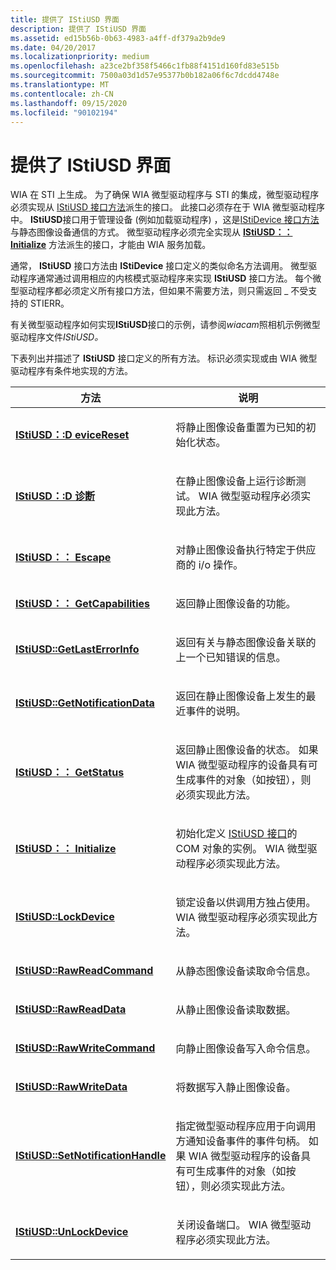 ```yaml
---
title: 提供了 IStiUSD 界面
description: 提供了 IStiUSD 界面
ms.assetid: ed15b56b-0b63-4983-a4ff-df379a2b9de9
ms.date: 04/20/2017
ms.localizationpriority: medium
ms.openlocfilehash: a23ce2bf358f5466c1fb88f4151d160fd83e515b
ms.sourcegitcommit: 7500a03d1d57e95377b0b182a06f6c7dcdd4748e
ms.translationtype: MT
ms.contentlocale: zh-CN
ms.lasthandoff: 09/15/2020
ms.locfileid: "90102194"
---
```

# <a name="providing-an-istiusd-interface"></a>提供了 IStiUSD 界面





WIA 在 STI 上生成。 为了确保 WIA 微型驱动程序与 STI 的集成，微型驱动程序必须实现从 [IStiUSD 接口方法](/windows-hardware/drivers/ddi/_image/index)派生的接口。 此接口必须存在于 WIA 微型驱动程序中。 **IStiUSD**接口用于管理设备 (例如加载驱动程序) ，这是[IStiDevice 接口方法](/windows-hardware/drivers/ddi/_image/index)与静态图像设备通信的方式。 微型驱动程序必须完全实现从 [**IStiUSD：： Initialize**](/windows-hardware/drivers/ddi/stiusd/nf-stiusd-istiusd-initialize) 方法派生的接口，才能由 WIA 服务加载。

通常， **IStiUSD** 接口方法由 **IStiDevice** 接口定义的类似命名方法调用。 微型驱动程序通常通过调用相应的内核模式驱动程序来实现 **IStiUSD** 接口方法。 每个微型驱动程序都必须定义所有接口方法，但如果不需要方法，则只需返回 \_ 不受支持的 STIERR。

有关微型驱动程序如何实现**IStiUSD**接口的示例，请参阅*wiacam*照相机示例微型驱动程序文件*IStiUSD。*

下表列出并描述了 **IStiUSD** 接口定义的所有方法。 标识必须实现或由 WIA 微型驱动程序有条件地实现的方法。

<table>
<colgroup>
<col width="50%" />
<col width="50%" />
</colgroup>
<thead>
<tr class="header">
<th>方法</th>
<th>说明</th>
</tr>
</thead>
<tbody>
<tr class="odd">
<td><p><a href="/windows-hardware/drivers/ddi/stiusd/nf-stiusd-istiusd-devicereset" data-raw-source="[&lt;strong&gt;IStiUSD::DeviceReset&lt;/strong&gt;](/windows-hardware/drivers/ddi/stiusd/nf-stiusd-istiusd-devicereset)"><strong>IStiUSD：:D eviceReset</strong></a></p></td>
<td><p>将静止图像设备重置为已知的初始化状态。</p></td>
</tr>
<tr class="even">
<td><p><a href="/windows-hardware/drivers/ddi/stiusd/nf-stiusd-istiusd-diagnostic" data-raw-source="[&lt;strong&gt;IStiUSD::Diagnostic&lt;/strong&gt;](/windows-hardware/drivers/ddi/stiusd/nf-stiusd-istiusd-diagnostic)"><strong>IStiUSD：:D 诊断</strong></a></p></td>
<td><p>在静止图像设备上运行诊断测试。 WIA 微型驱动程序必须实现此方法。</p></td>
</tr>
<tr class="odd">
<td><p><a href="/windows-hardware/drivers/ddi/stiusd/nf-stiusd-istiusd-escape" data-raw-source="[&lt;strong&gt;IStiUSD::Escape&lt;/strong&gt;](/windows-hardware/drivers/ddi/stiusd/nf-stiusd-istiusd-escape)"><strong>IStiUSD：： Escape</strong></a></p></td>
<td><p>对静止图像设备执行特定于供应商的 i/o 操作。</p></td>
</tr>
<tr class="even">
<td><p><a href="/windows-hardware/drivers/ddi/stiusd/nf-stiusd-istiusd-getcapabilities" data-raw-source="[&lt;strong&gt;IStiUSD::GetCapabilities&lt;/strong&gt;](/windows-hardware/drivers/ddi/stiusd/nf-stiusd-istiusd-getcapabilities)"><strong>IStiUSD：： GetCapabilities</strong></a></p></td>
<td><p>返回静止图像设备的功能。</p></td>
</tr>
<tr class="odd">
<td><p><a href="/windows-hardware/drivers/ddi/stiusd/nf-stiusd-istiusd-getlasterrorinfo" data-raw-source="[&lt;strong&gt;IStiUSD::GetLastErrorInfo&lt;/strong&gt;](/windows-hardware/drivers/ddi/stiusd/nf-stiusd-istiusd-getlasterrorinfo)"><strong>IStiUSD::GetLastErrorInfo</strong></a></p></td>
<td><p>返回有关与静态图像设备关联的上一个已知错误的信息。</p></td>
</tr>
<tr class="even">
<td><p><a href="/windows-hardware/drivers/ddi/stiusd/nf-stiusd-istiusd-getnotificationdata" data-raw-source="[&lt;strong&gt;IStiUSD::GetNotificationData&lt;/strong&gt;](/windows-hardware/drivers/ddi/stiusd/nf-stiusd-istiusd-getnotificationdata)"><strong>IStiUSD::GetNotificationData</strong></a></p></td>
<td><p>返回在静止图像设备上发生的最近事件的说明。</p></td>
</tr>
<tr class="odd">
<td><p><a href="/windows-hardware/drivers/ddi/stiusd/nf-stiusd-istiusd-getstatus" data-raw-source="[&lt;strong&gt;IStiUSD::GetStatus&lt;/strong&gt;](/windows-hardware/drivers/ddi/stiusd/nf-stiusd-istiusd-getstatus)"><strong>IStiUSD：： GetStatus</strong></a></p></td>
<td><p>返回静止图像设备的状态。 如果 WIA 微型驱动程序的设备具有可生成事件的对象（如按钮），则必须实现此方法。</p></td>
</tr>
<tr class="even">
<td><p><a href="/windows-hardware/drivers/ddi/stiusd/nf-stiusd-istiusd-initialize" data-raw-source="[&lt;strong&gt;IStiUSD::Initialize&lt;/strong&gt;](/windows-hardware/drivers/ddi/stiusd/nf-stiusd-istiusd-initialize)"><strong>IStiUSD：： Initialize</strong></a></p></td>
<td><p>初始化定义 <a href="/windows-hardware/drivers/ddi/_image/index" data-raw-source="[IStiUSD interface](/windows-hardware/drivers/ddi/_image/index)">IStiUSD 接口</a>的 COM 对象的实例。 WIA 微型驱动程序必须实现此方法。</p></td>
</tr>
<tr class="odd">
<td><p><a href="/windows-hardware/drivers/ddi/stiusd/nf-stiusd-istiusd-lockdevice" data-raw-source="[&lt;strong&gt;IStiUSD::LockDevice&lt;/strong&gt;](/windows-hardware/drivers/ddi/stiusd/nf-stiusd-istiusd-lockdevice)"><strong>IStiUSD::LockDevice</strong></a></p></td>
<td><p>锁定设备以供调用方独占使用。 WIA 微型驱动程序必须实现此方法。</p></td>
</tr>
<tr class="even">
<td><p><a href="/windows-hardware/drivers/ddi/stiusd/nf-stiusd-istiusd-rawreadcommand" data-raw-source="[&lt;strong&gt;IStiUSD::RawReadCommand&lt;/strong&gt;](/windows-hardware/drivers/ddi/stiusd/nf-stiusd-istiusd-rawreadcommand)"><strong>IStiUSD::RawReadCommand</strong></a></p></td>
<td><p>从静态图像设备读取命令信息。</p></td>
</tr>
<tr class="odd">
<td><p><a href="/windows-hardware/drivers/ddi/stiusd/nf-stiusd-istiusd-rawreaddata" data-raw-source="[&lt;strong&gt;IStiUSD::RawReadData&lt;/strong&gt;](/windows-hardware/drivers/ddi/stiusd/nf-stiusd-istiusd-rawreaddata)"><strong>IStiUSD::RawReadData</strong></a></p></td>
<td><p>从静止图像设备读取数据。</p></td>
</tr>
<tr class="even">
<td><p><a href="/windows-hardware/drivers/ddi/stiusd/nf-stiusd-istiusd-rawwritecommand" data-raw-source="[&lt;strong&gt;IStiUSD::RawWriteCommand&lt;/strong&gt;](/windows-hardware/drivers/ddi/stiusd/nf-stiusd-istiusd-rawwritecommand)"><strong>IStiUSD::RawWriteCommand</strong></a></p></td>
<td><p>向静止图像设备写入命令信息。</p></td>
</tr>
<tr class="odd">
<td><p><a href="/windows-hardware/drivers/ddi/stiusd/nf-stiusd-istiusd-rawwritedata" data-raw-source="[&lt;strong&gt;IStiUSD::RawWriteData&lt;/strong&gt;](/windows-hardware/drivers/ddi/stiusd/nf-stiusd-istiusd-rawwritedata)"><strong>IStiUSD::RawWriteData</strong></a></p></td>
<td><p>将数据写入静止图像设备。</p></td>
</tr>
<tr class="even">
<td><p><a href="/windows-hardware/drivers/ddi/stiusd/nf-stiusd-istiusd-setnotificationhandle" data-raw-source="[&lt;strong&gt;IStiUSD::SetNotificationHandle&lt;/strong&gt;](/windows-hardware/drivers/ddi/stiusd/nf-stiusd-istiusd-setnotificationhandle)"><strong>IStiUSD::SetNotificationHandle</strong></a></p></td>
<td><p>指定微型驱动程序应用于向调用方通知设备事件的事件句柄。 如果 WIA 微型驱动程序的设备具有可生成事件的对象（如按钮），则必须实现此方法。</p></td>
</tr>
<tr class="odd">
<td><p><a href="/windows-hardware/drivers/ddi/stiusd/nf-stiusd-istiusd-unlockdevice" data-raw-source="[&lt;strong&gt;IStiUSD::UnLockDevice&lt;/strong&gt;](/windows-hardware/drivers/ddi/stiusd/nf-stiusd-istiusd-unlockdevice)"><strong>IStiUSD::UnLockDevice</strong></a></p></td>
<td><p>关闭设备端口。 WIA 微型驱动程序必须实现此方法。</p></td>
</tr>
</tbody>
</table>

 

